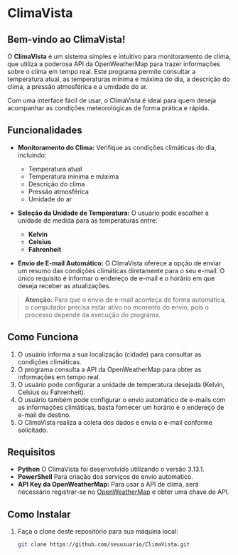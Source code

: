 # ClimaVista

## Bem-vindo ao ClimaVista!

O **ClimaVista** é um sistema simples e intuitivo para monitoramento de clima, que utiliza a poderosa API da OpenWeatherMap para trazer informações sobre o clima em tempo real. Este programa permite consultar a temperatura atual, as temperaturas mínima e máxima do dia, a descrição do clima, a pressão atmosférica e a umidade do ar.

Com uma interface fácil de usar, o ClimaVista é ideal para quem deseja acompanhar as condições meteorológicas de forma prática e rápida.

## Funcionalidades

- **Monitoramento do Clima:** Verifique as condições climáticas do dia, incluindo:
  - Temperatura atual
  - Temperatura mínima e máxima
  - Descrição do clima
  - Pressão atmosférica
  - Umidade do ar

- **Seleção da Unidade de Temperatura:** O usuário pode escolher a unidade de medida para as temperaturas entre:
  - **Kelvin**
  - **Celsius**
  - **Fahrenheit**

- **Envio de E-mail Automático:** O ClimaVista oferece a opção de enviar um resumo das condições climáticas diretamente para o seu e-mail. O único requisito é informar o endereço de e-mail e o horário em que deseja receber as atualizações.

> **Atenção:** Para que o envio de e-mail aconteça de forma automática, o computador precisa estar ativo no momento do envio, pois o processo depende da execução do programa.

## Como Funciona

1. O usuário informa a sua localização (cidade) para consultar as condições climáticas.
2. O programa consulta a API da OpenWeatherMap para obter as informações em tempo real.
3. O usuário pode configurar a unidade de temperatura desejada (Kelvin, Celsius ou Fahrenheit).
4. O usuário também pode configurar o envio automático de e-mails com as informações climáticas, basta fornecer um horário e o endereço de e-mail de destino.
5. O ClimaVista realiza a coleta dos dados e envia o e-mail conforme solicitado.

## Requisitos

- **Python** O ClimaVista foi desenvolvido utilizando o versão 3.13.1.
- **PowerShell** Para criação dos serviços de envio automatico.
- **API Key da OpenWeatherMap:** Para usar a API de clima, será necessário registrar-se no [OpenWeatherMap](https://openweathermap.org/) e obter uma chave de API.

## Como Instalar

1. Faça o clone deste repositório para sua máquina local:
   ```bash
   git clone https://github.com/seuusuario/ClimaVista.git
